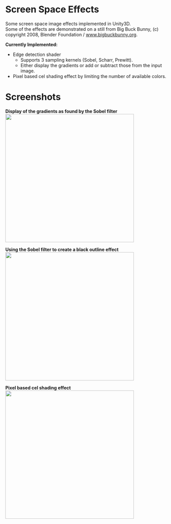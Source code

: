 # Screen Space Effects
Some screen space image effects implemented in Unity3D.  
Some of the effects are demonstrated on a still from Big Buck Bunny, (c) copyright 2008, Blender Foundation / www.bigbuckbunny.org.


**Currently Implemented:**
- Edge detection shader
  - Supports 3 sampling kernels (Sobel, Scharr, Prewitt).
  - Either display the gradients or add or subtract those from the input image.
- Pixel based cel shading effect by limiting the number of available colors.


# Screenshots
**Display of the gradients as found by the Sobel filter**  
<a href="https://github.com/akoreman/Screen-Space-Effects"><img src="https://raw.github.com/akoreman/screen-space-effects/main/images/RawSobel.png" width="400"></a>  

**Using the Sobel filter to create a black outline effect**  
<a href="https://github.com/akoreman/Screen-Space-Effects"><img src="https://raw.github.com/akoreman/screen-space-effects/main/images/SubtractSobel.png" width="400"></a>  

**Pixel based cel shading effect**
<a href="https://github.com/akoreman/Screen-Space-Effects"><img src="https://raw.github.com/akoreman/screen-space-effects/main/images/PixelCel.png" width="400"></a>  
